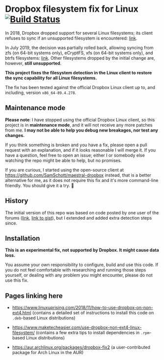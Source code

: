 # Dropbox filesystem fix for Linux [![Build Status](https://travis-ci.org/dark/dropbox-filesystem-fix.svg?branch=master)](https://travis-ci.org/dark/dropbox-filesystem-fix)

In 2018, Dropbox dropped support for several Linux filesystems; its client refuses to sync if an unsupported filesystem is encountered: [link](https://www.dropboxforum.com/t5/Syncing-and-uploads/Dropbox-client-warns-me-that-it-ll-stop-syncing-in-Nov-why/td-p/290058).

In July 2019, the decision was partially rolled back, allowing syncing from zfs (on 64-bit systems only), eCryptFS, xfs (on 64-bit systems only), and btrfs filesystems: [link](https://www.dropboxforum.com/t5/Desktop-client-builds/Beta-Build-77-3-127/m-p/355527/highlight/true#M5361). Other filesystems dropped by the initial change are, however, **still unsupported**.

**This project fixes the filesystem detection in the Linux client to restore the sync capability for all Linux filesystems.**

The fix has been tested against the official Dropbox Linux client up to, and including, version `x86_64-89.4.278`.


## Maintenance mode

**Please note**: I have stopped using the official Dropbox Linux client, so this project is in **maintenance mode**, and it will not receive any more patches from me. **I may not be able to help you debug new breakages, nor test any changes.**

If you think something is broken and you have a fix, please open a pull request with an explanation, and if it looks reasonable I will merge it. If you have a question, feel free to open an issue; either I or somebody else watching the repo might be able to help, but no promises.

If you are curious, I started using the open-source client at https://github.com/SamSchott/maestral-dropbox instead, that is a better alternative for me, as it does not require this fix and it's more command-line friendly. You should give it a try. :slightly_smiling_face:


## History

The initial version of this repo was based on code posted by one user of the forums ([link](https://www.dropboxforum.com/t5/Syncing-and-uploads/Dropbox-client-warns-me-that-it-ll-stop-syncing-in-Nov-why/m-p/291470/highlight/true#M42807), [link to gist](https://gist.github.com/dimaryaz/275f2dacc7ac50cebd33fc0217b5c249)), but I extended and added extra detection steps since.


## Installation

**This is an experimental fix, not supported by Dropbox. It might cause data loss.**

You assume your own responsibility to configure, build and use this code. If you do not feel comfortable with researching and running those steps yourself, or dealing with any problem you might encounter, please do not use this fix.



## Pages linking here

* https://www.linuxuprising.com/2018/11/how-to-use-dropbox-on-non-ext4.html (contains a detailed set of instructions to install this code on `.deb`-based Linux distributions)

* https://www.maketecheasier.com/use-dropbox-non-ext4-linux-filesystem/ (contains a few extra tips to install dependencies in `.rpm`-based Linux distributions)

* https://aur.archlinux.org/packages/dropbox-fix2 (a user-contributed package for Arch Linux in the AUR)
